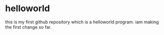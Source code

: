 # helloworld
this is my first github repository which is a helloworld program. iam making the first change so far.
